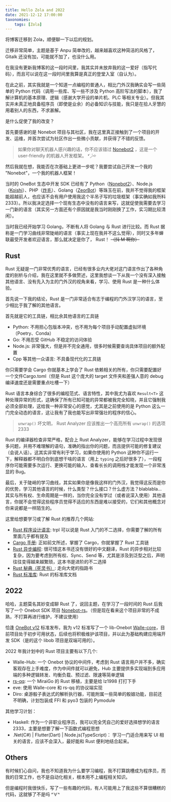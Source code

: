 ```yaml
---
title: Hello Zola and 2022
date: 2021-12-12 17:00:00
taxonomies:
    tags: [Zola]
---
```


将博客迁移到 Zola，顺便聊一下以后的规划。

<!-- more -->

迁移非常简单，主题是基于 Anpu 简单改的，越来越喜欢这种简洁的风格了，Gitalk 还没有加，可能就不加了，也没什么用。

在我没有更新我博客的这一段时间里，我其实并未放弃我的这一爱好（指写代码），而且可以说在这一段时间里我算是真正的登堂入室（自认为）。

在此之前，其实我就是一个知道一点编程的普通人，相比门外汉我确实会写一些简单的 Python 代码（调用一些库、写一些不涉及 Python 高阶写法的脚本），我了解计算机的基本原理、逻辑（感谢大学开设的单片机、PLC 等相关专业）。但我其实并未真正地具备程序员（即使是业余）的必备知识与技能，我只是在拾人牙慧的用着别人的东西，不求甚解。

是什么促使了我的改变？

首先要感谢的是 Nonebot 项目与其社区，我在这里真正接触到了一个项目的开发、运维，并首次尝试为社区作出一些微小贡献，并获得了不错的反馈。

> 如果你对聊天机器人感兴趣的话，你不应该错过 [Nonebot2](http://v2.nonebot.dev) ，这是一个 user-friendly 的机器人开发框架。 ❛˓◞˂̵✧

然后我就在想，我能否在次基础上更进一步呢？我要尝试自己开发一个我的 "Nonebot"，一个我的机器人框架！

当时的 OneBot 生态中开发 SDK 已经有了 Python（[Nonebot2](http://v2.nonebot.dev)）、Node.js（[Koishi](https://koishi.js.org/)）、PHP（[炸毛](https://framework.zhamao.xin)）、Golang（[ZeorBot](https://github.com/wdvxdr1123/ZeroBot)）等珠玉在前，我并不觉得我的框架能超越前人，也应该不会有用户使用我这个半吊子写的垃圾框架（事实确如我所料2333）。所以我决定选择一个现有生态中没有的语言来写，这就促使我需要去学习一门新的语言（其实另一方面还有个原因就是我当时刚刚换了工作，实习期比较清闲）。

当时我已经开始学习 Golang，不断有人将 Golang 与 Rust 进行比较。而 Rust 据称是一门学习曲线非常陡峭的语言（事实上现在我并不这么觉得），同时又多年蝉联最受开发者欢迎语言，那么就决定是你了， Rust！ ~~（抖 M 啊你）~~

## Rust

Rust 无疑是一门非常优秀的语言，已经有很多业内大佬对这门语言作出了各种角度的剖析与介绍，我在这里就不多做赘述，这里我想谈一下从我一个没有深入接触其他语言、没有先入为主的门外汉的视角来看，学习、使用 Rust 是一种什么体验。

首先说一下我的结论，Rust 是一门非常适合有志于编程的门外汉学习的语言，至少相比于我了解的其他语言。

首先就是它的工具链，相比余其他语言的工具链

- Python: 不用担心包版本冲突，也不用为每个项目手动配置虚拟环境（Poetry、Conda）
- Go: 不用忍受 GitHub 不稳定的访问体验
- Node.js: 非常强大，但是并不完全通用，很多时候需要查询具体项目的额外配置
- Cpp 等其他一众语言: 不具备现代化的工具链

你只需要学会 Cargo 你就基本上学会了 Rust 依赖相关的所有，你只需要配置好一个文件Cargo.toml（但是 Rust 这个庞大的 target 文件夹和差强人意的 debug 编译速度还是需要重点吐槽一下）

Rust 语言本身综合了很多的编程范式、语言特性，其中我尤为喜欢 `Result<T>` 这种处理异常的形式，这确保了所有已知可能的异常都被我完全知晓，并且它强制我必须全部处理，这给我一种非常安心的感觉，尤其是之前使用的是 Python 这么一门完全动态的语言，这让我有了我也能写出非常强壮的程序的信心。

> `unwrap()` 坏文明， Rust Analyzer 应该推出一个高亮所有 `unwrap()` 的选项 2333

Rust 的编译器检查非常严格，配合上 Rust Analyzer，能够在学习过程中发现很多问题，并用不难理解的语句，准确的指出你的问题，而且提供可能的修复建议（会说人话）。这其实非常有利于学习，如果你使用的 Python 这种你不运行一下，解释器都不明白你到底想干啥的语言（用上 `typing` 之后好很多了），一段程序你可能需要多次运行、更换可能的输入、查看长长的调用栈才能发现一个非常浅显的 Bug。

最后，关于陡峭的学习曲线，其实如果你是像我这样的门外汉，我觉得这反而是你的优势，学习其他语言的时候，什么类型？什么接口？什么虚方法？blablabla...其实与所有权、生命周期是一样的，当你完全没有学过（或者说深入使用）其他语言，你就不会觉得这些程序员觉得不适应的东西是难以接受的，它们和其他概念对你来说都是一样陌生的。

这里给想要学习或了解 Rust 的推荐几个网站:

- [Rust 程序设计语言](https://kaisery.github.io/trpl-zh-cn/): trpl 可以说是 Rust 入门的不二选择，你需要了解的所有里面几乎都有提及
- [Cargo 手册](https://rustwiki.org/zh-CN/cargo/): 正如前文所述，掌握了 Cargo，你就掌握了 Rust 工具链
- [Rust 异步编程](https://rust-lang.github.io/async-book/index.html): 很可惜这本书还没有很好的中文翻译，Rust 的异步相对比较复杂，因为要考虑到所有权、Sync、Send 等，尤其是涉及到泛型之后，声明往往变得越来越繁琐，这本书是进阶的不二选择
- [Rust 秘典（死灵书）](https://nomicon.purewhite.io/): 走向大佬的指路书
- [Rust 标准库](https://doc.rust-lang.org/std/index.html): Rust 的标准库文档

## 2022

哈哈，主题莫名其妙变成聊 Rust 了，说回主题，在学习了一段时间的 Rust 后我写了一个 Onebot SDK 项目 [Nonebot-rs](https://github.com/abrahum/nonebot-rs)。（但是现在看来这个项目非常的不成熟，不打算再进行维护，不建议使用）

恰逢 [OneBot v12](https://12.onebot.dev) 标准发布，我为 v12 标准写了一个 lib-Onebot [Walle-core](https://github.com/abrahum/Walle-core)，目前项目处于初步可用状态，后续也将积极维护该项目，并以此为基础构建应用端开发 SDK（是的这个 libob 项目是双端可用的）。

2022 年我计划中的 Rust 项目主要有以下几个: 

- Walle-Hub: 一个 Onebot 协议的中间件，考虑到 Rust 语言用户并不多，确实客观存在上手难度，作为中间件就可以避免，Hub 主要提供多实现端到多应用端的多种逻辑转发、均衡负载、预过滤、限速等简单逻辑
- [rs-qq](https://github.com/lz1998/rs-qq): 一个 MiraiGo 的 Rust 移植，主要是给 lz1998 打打下手
- eve: 使用 Walle-core 和 rs-qq 的协议端实现
- Diro: 桌游骰子表达式的解析执行器，可能附属一些简单的骰娘功能，目前还不明确，计划包装成 FFI 和 pyo3 包装的 Pymodule

其他学习计划：

- Haskell: 作为一个非职业程序员，我可以完全凭自己的爱好选择想学的语言 2333，主要是想要了解一下函数式编程思想
- .Net(C#) | Flutter(Dart) | Node.js(TypeScript)： 学习一门适合用来写 UI 相关的语言，应该不会深入，最好能和 Rust 便利地结合起来。

## Others

有时候扪心自问，我也不知道我为什么要学习编程，我不打算跳槽成为程序员，而我的日常工作，也不是自动化相关，根本用不上编程相关知识。

但是编程时我很快乐，写了一些有趣的代码，有人可能用上了我这些不算很糟糕的代码，这就够了不是吗 ^∀^
